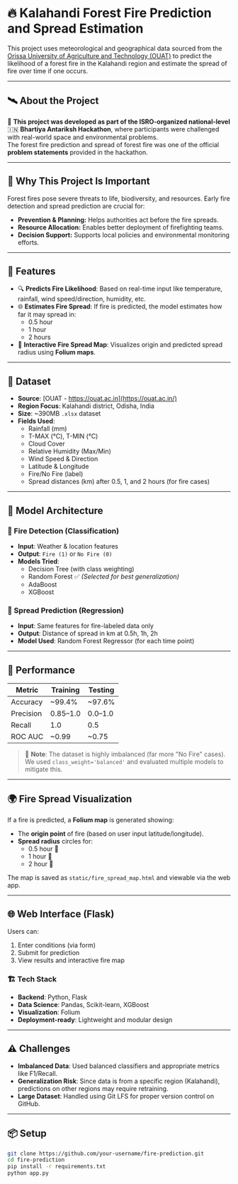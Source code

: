# 🔥 Kalahandi Forest Fire Prediction and Spread Estimation

This project uses meteorological and geographical data sourced from the [Orissa University of Agriculture and Technology (OUAT)](https://ouat.ac.in/) to predict the likelihood of a forest fire in the Kalahandi region and estimate the spread of fire over time if one occurs.

---

## 🛰️ About the Project

📢 **This project was developed as part of the ISRO-organized national-level**  
🇮🇳 **Bhartiya Antariksh Hackathon**, where participants were challenged with real-world space and environmental problems.  
The forest fire prediction and spread of forest fire was one of the official **problem statements** provided in the hackathon.

---

## 📌 Why This Project Is Important

Forest fires pose severe threats to life, biodiversity, and resources. Early fire detection and spread prediction are crucial for:
- **Prevention & Planning:** Helps authorities act before the fire spreads.
- **Resource Allocation:** Enables better deployment of firefighting teams.
- **Decision Support:** Supports local policies and environmental monitoring efforts.

---

## 🚀 Features

- 🔍 **Predicts Fire Likelihood**: Based on real-time input like temperature, rainfall, wind speed/direction, humidity, etc.
- 🌐 **Estimates Fire Spread**: If fire is predicted, the model estimates how far it may spread in:
  - 0.5 hour
  - 1 hour
  - 2 hours
- 📍 **Interactive Fire Spread Map**: Visualizes origin and predicted spread radius using **Folium maps**.

---

## 📁 Dataset

- **Source**: [OUAT - https://ouat.ac.in](https://ouat.ac.in/)
- **Region Focus**: Kalahandi district, Odisha, India
- **Size**: ~390MB `.xlsx` dataset
- **Fields Used**:
  - Rainfall (mm)
  - T-MAX (°C), T-MIN (°C)
  - Cloud Cover
  - Relative Humidity (Max/Min)
  - Wind Speed & Direction
  - Latitude & Longitude
  - Fire/No Fire (label)
  - Spread distances (km) after 0.5, 1, and 2 hours (for fire cases)

---

## 🧠 Model Architecture

### 🔎 Fire Detection (Classification)
- **Input**: Weather & location features
- **Output**: `Fire (1)` or `No Fire (0)`
- **Models Tried**:
  - Decision Tree (with class weighting)
  - Random Forest ✅ *(Selected for best generalization)*
  - AdaBoost
  - XGBoost

### 🔁 Spread Prediction (Regression)
- **Input**: Same features for fire-labeled data only
- **Output**: Distance of spread in km at 0.5h, 1h, 2h
- **Model Used**: Random Forest Regressor (for each time point)

---

## 🧪 Performance

| Metric        | Training | Testing |
|---------------|----------|---------|
| Accuracy      | ~99.4%   | ~97.6%  |
| Precision     | 0.85–1.0 | 0.0–1.0 |
| Recall        | 1.0      | 0.5     |
| ROC AUC       | ~0.99    | ~0.75   |

> 🔔 **Note**: The dataset is highly imbalanced (far more "No Fire" cases). We used `class_weight='balanced'` and evaluated multiple models to mitigate this.

---

## 🌍 Fire Spread Visualization

If a fire is predicted, a **Folium map** is generated showing:
- The **origin point** of fire (based on user input latitude/longitude).
- **Spread radius** circles for:
  - 0.5 hour 🔸
  - 1 hour 🔶
  - 2 hour 🔴

The map is saved as `static/fire_spread_map.html` and viewable via the web app.

---

## 🌐 Web Interface (Flask)

Users can:
1. Enter conditions (via form)
2. Submit for prediction
3. View results and interactive fire map

### 🏗️ Tech Stack

- **Backend**: Python, Flask
- **Data Science**: Pandas, Scikit-learn, XGBoost
- **Visualization**: Folium
- **Deployment-ready**: Lightweight and modular design

---

## ⚠️ Challenges

- **Imbalanced Data**: Used balanced classifiers and appropriate metrics like F1/Recall.
- **Generalization Risk**: Since data is from a specific region (Kalahandi), predictions on other regions may require retraining.
- **Large Dataset**: Handled using Git LFS for proper version control on GitHub.

---

## 📦 Setup

```bash
git clone https://github.com/your-username/fire-prediction.git
cd fire-prediction
pip install -r requirements.txt
python app.py
